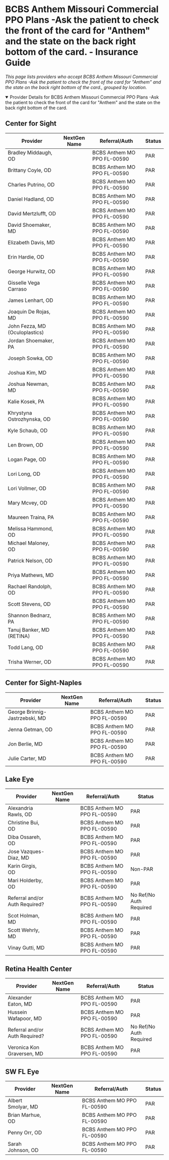 # BCBS Anthem Missouri Commercial PPO Plans -Ask the patient to check the front of the card for "Anthem" and the state on the back right bottom of the card. - Insurance Guide

*This page lists providers who accept BCBS Anthem Missouri Commercial PPO Plans -Ask the patient to check the front of the card for "Anthem" and the state on the back right bottom of the card., grouped by location.*

<details open><summary>Provider Details for BCBS Anthem Missouri Commercial PPO Plans -Ask the patient to check the front of the card for "Anthem" and the state on the back right bottom of the card.</summary>

## Center for Sight

| Provider | NextGen Name | Referral/Auth | Status |
|----------|-------------|--------------|--------|
| Bradley Middaugh, OD |  | BCBS Anthem MO PPO FL-00590 | PAR |
| Brittany Coyle, OD |  | BCBS Anthem MO PPO FL-00590 | PAR |
| Charles Putrino, OD |  | BCBS Anthem MO PPO FL-00590 | PAR |
| Daniel Hadland, OD |  | BCBS Anthem MO PPO FL-00590 | PAR |
| David Mertzlufft, OD |  | BCBS Anthem MO PPO FL-00590 | PAR |
| David Shoemaker, MD |  | BCBS Anthem MO PPO FL-00590 | PAR |
| Elizabeth Davis, MD |  | BCBS Anthem MO PPO FL-00590 | PAR |
| Erin Hardie, OD |  | BCBS Anthem MO PPO FL-00590 | PAR |
| George Hurwitz, OD |  | BCBS Anthem MO PPO FL-00590 | PAR |
| Gisselle Vega Carraso |  | BCBS Anthem MO PPO FL-00590 | PAR |
| James Lenhart, OD |  | BCBS Anthem MO PPO FL-00590 | PAR |
| Joaquin De Rojas, MD |  | BCBS Anthem MO PPO FL-00590 | PAR |
| John Fezza, MD (Oculoplastics) |  | BCBS Anthem MO PPO FL-00590 | PAR |
| Jordan Shoemaker, PA |  | BCBS Anthem MO PPO FL-00590 | PAR |
| Joseph Sowka, OD |  | BCBS Anthem MO PPO FL-00590 | PAR |
| Joshua Kim, MD |  | BCBS Anthem MO PPO FL-00590 | PAR |
| Joshua Newman, MD |  | BCBS Anthem MO PPO FL-00590 | PAR |
| Kalie Kosek, PA |  | BCBS Anthem MO PPO FL-00590 | PAR |
| Khrystyna Ostrozhynska, OD |  | BCBS Anthem MO PPO FL-00590 | PAR |
| Kyle Schaub, OD |  | BCBS Anthem MO PPO FL-00590 | PAR |
| Len Brown, OD |  | BCBS Anthem MO PPO FL-00590 | PAR |
| Logan Page, OD |  | BCBS Anthem MO PPO FL-00590 | PAR |
| Lori Long, OD |  | BCBS Anthem MO PPO FL-00590 | PAR |
| Lori Vollmer, OD |  | BCBS Anthem MO PPO FL-00590 | PAR |
| Mary Mcvey, OD |  | BCBS Anthem MO PPO FL-00590 | PAR |
| Maureen Traina, PA |  | BCBS Anthem MO PPO FL-00590 | PAR |
| Melissa Hammond, OD |  | BCBS Anthem MO PPO FL-00590 | PAR |
| Michael Maloney, OD |  | BCBS Anthem MO PPO FL-00590 | PAR |
| Patrick Nelson, OD |  | BCBS Anthem MO PPO FL-00590 | PAR |
| Priya Mathews, MD |  | BCBS Anthem MO PPO FL-00590 | PAR |
| Rachael Randolph, OD |  | BCBS Anthem MO PPO FL-00590 | PAR |
| Scott Stevens, OD |  | BCBS Anthem MO PPO FL-00590 | PAR |
| Shannon Bednarz, PA |  | BCBS Anthem MO PPO FL-00590 | PAR |
| Tanuj Banker, MD (RETINA) |  | BCBS Anthem MO PPO FL-00590 | PAR |
| Todd Lang, OD |  | BCBS Anthem MO PPO FL-00590 | PAR |
| Trisha Werner, OD |  | BCBS Anthem MO PPO FL-00590 | PAR |

## Center for Sight-Naples

| Provider | NextGen Name | Referral/Auth | Status |
|----------|-------------|--------------|--------|
| George Brinnig-Jastrzebski, MD |  | BCBS Anthem MO PPO FL-00590 | PAR |
| Jenna Getman, OD |  | BCBS Anthem MO PPO FL-00590 | PAR |
| Jon Berlie, MD |  | BCBS Anthem MO PPO FL-00590 | PAR |
| Julie Carter, MD |  | BCBS Anthem MO PPO FL-00590 | PAR |

## Lake Eye 

| Provider | NextGen Name | Referral/Auth | Status |
|----------|-------------|--------------|--------|
| Alexandria Rawls, OD |  | BCBS Anthem MO PPO FL-00590 | PAR |
| Christine Bui, OD |  | BCBS Anthem MO PPO FL-00590 | PAR |
| Diba Ossareh, OD |  | BCBS Anthem MO PPO FL-00590 | PAR |
| Jose Vazques-Diaz, MD |  | BCBS Anthem MO PPO FL-00590 | PAR |
| Karin Girgis, OD |  | BCBS Anthem MO PPO FL-00590 | Non-PAR |
| Mari Holderby, OD |  | BCBS Anthem MO PPO FL-00590 | PAR |
| Referral and/or Auth Required? |  | BCBS Anthem MO PPO FL-00590 | No Ref/No Auth Required |
| Scot Holman, MD |  | BCBS Anthem MO PPO FL-00590 | PAR |
| Scott Wehrly, MD |  | BCBS Anthem MO PPO FL-00590 | PAR |
| Vinay Gutti, MD |  | BCBS Anthem MO PPO FL-00590 | PAR |

## Retina Health Center

| Provider | NextGen Name | Referral/Auth | Status |
|----------|-------------|--------------|--------|
| Alexander Eaton, MD |  | BCBS Anthem MO PPO FL-00590 | PAR |
| Hussein Wafapoor, MD |  | BCBS Anthem MO PPO FL-00590 | PAR |
| Referral and/or Auth Required? |  | BCBS Anthem MO PPO FL-00590 | No Ref/No Auth Required |
| Veronica Kon Graversen, MD |  | BCBS Anthem MO PPO FL-00590 | PAR |

## SW FL Eye

| Provider | NextGen Name | Referral/Auth | Status |
|----------|-------------|--------------|--------|
| Albert Smolyar, MD |  | BCBS Anthem MO PPO FL-00590 | PAR |
| Brian Marhue, OD |  | BCBS Anthem MO PPO FL-00590 | PAR |
| Penny Orr, OD |  | BCBS Anthem MO PPO FL-00590 | PAR |
| Sarah Johnson, OD |  | BCBS Anthem MO PPO FL-00590 | PAR |

</details>

